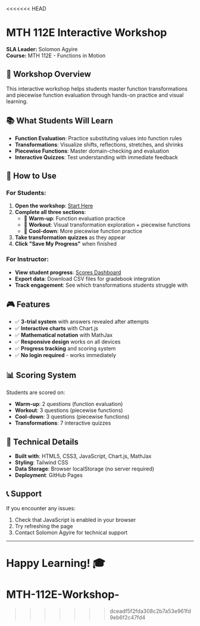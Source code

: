 <<<<<<< HEAD
# MTH 112E Interactive Workshop

**SLA Leader:** Solomon Agyire  
**Course:** MTH 112E - Functions in Motion

## 🎯 Workshop Overview

This interactive workshop helps students master function transformations and piecewise function evaluation through hands-on practice and visual learning.

## 📚 What Students Will Learn

- **Function Evaluation**: Practice substituting values into function rules
- **Transformations**: Visualize shifts, reflections, stretches, and shrinks
- **Piecewise Functions**: Master domain-checking and evaluation
- **Interactive Quizzes**: Test understanding with immediate feedback

## 🚀 How to Use

### For Students:
1. **Open the workshop**: [Start Here](https://solomonagyire.github.io/MTH-112E-Workshop-/index.html)
2. **Complete all three sections**:
   - 🚀 **Warm-up**: Function evaluation practice
   - 💪 **Workout**: Visual transformation exploration + piecewise functions
   - 🧊 **Cool-down**: More piecewise function practice
3. **Take transformation quizzes** as they appear
4. **Click "Save My Progress"** when finished

### For Instructor:
- **View student progress**: [Scores Dashboard](https://solomonagyire.github.io/MTH-112E-Workshop-/scores_viewer.html)
- **Export data**: Download CSV files for gradebook integration
- **Track engagement**: See which transformations students struggle with

## 🎮 Features

- ✅ **3-trial system** with answers revealed after attempts
- ✅ **Interactive charts** with Chart.js
- ✅ **Mathematical notation** with MathJax
- ✅ **Responsive design** works on all devices
- ✅ **Progress tracking** and scoring system
- ✅ **No login required** - works immediately

## 📊 Scoring System

Students are scored on:
- **Warm-up**: 2 questions (function evaluation)
- **Workout**: 3 questions (piecewise functions)
- **Cool-down**: 3 questions (piecewise functions)
- **Transformations**: 7 interactive quizzes

## 🔧 Technical Details

- **Built with**: HTML5, CSS3, JavaScript, Chart.js, MathJax
- **Styling**: Tailwind CSS
- **Data Storage**: Browser localStorage (no server required)
- **Deployment**: GitHub Pages

## 📞 Support

If you encounter any issues:
1. Check that JavaScript is enabled in your browser
2. Try refreshing the page
3. Contact Solomon Agyire for technical support

---

**Happy Learning! 🎓**
=======
# MTH-112E-Workshop-
>>>>>>> dceadf5f2fda308c2b7a53e961fd9eb6f2c47fd4
